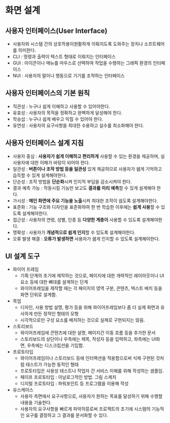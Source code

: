# 화면 설계
## 사용자 인터페이스(User Interface)
- 사용자와 시스템 간의 상호작용이원활하게 이뤄지도록 도와주는 장치나 소프트웨어를 의미한다.
- CLI : 멍령과 출력이 텍스트 형태로 이뤄지는 인터페이스
- GUI : 아이콘이나 메뉴를 마우스로 선택하여 작업을 수행하는 그래픽 환경의 인터페이스
- NUI : 사용자의 말이나 행동으로 기기를 조작하는 인터페이스

## 사용자 인터페이스의 기본 원칙
- 직관성 : 누구나 쉽게 이해하고 사용할 수 있어야한다.
- 유효성 : 사용자의 목적을 정확하고 완벽하게 달성해야 한다.
- 학승섭 : 누구나 쉽게 배우고 익힐 수 있어야 한다.
- 유연성 : 사용자의 요구사항을 최대한 수용하고 실수를 최소화해야 한다.

## 사용자 인터페이스 설계 지침
- 사용자 중심 : **사용자가 쉽게 이해하고 편리하게** 사용할 수 있는 환경을 제공하며, 실사용자에 대한 이해가 바탕이 되어야 한다.
- 일관성 : **버튼이나 조작 방법 등을 일관성** 있게 제공하므로 사용자가 쉡게 기억하고 습득할 수 있게 설계해야한다.
- 단순성 : 조작 방법을 **단순화**시켜 인지적 부담을 감소시켜야 한다.
- 결과 예측 가능 : 작동시킬 기능만 보고도 **결과를 미리 예측**할 수 있게 설계해야 한다.
- 가시성 : **메인 화면에 주요 기능을 노출**시켜 최대한 조작이 쉽도록 설계해야한다.
- 표준화 : 기능 구조와 디자인을 표준화하여 한 번 학습한 이후에는 **쉽게 사용**할 수 있도록 설계해야한다.
- 접근성 : 사용자의 연령, 성별, 인종 등 **다양한 계층이** 사용할 수 있도록 설계해야한다.
- 명확성 : 사용자가 **개념적으로 쉽게 인지**할 수 있도록 설계해야한다.
- 오류 발생 해결 : **오류가 발생하면** 사용자가 쉡게 인지할 수 있도록 설계해야한다.

## UI 설계 도구
- 와이어 프레임
    * 기획 단계의 초기에 제작하는 것으로, 페이지에 대한 개략적인 레이아웃이나 UI 요소 등에 대한 뼈대를 설계하는 단계
    * 와이어프레임을 제작할 때는 각 페이지의 영역 구분, 콘텐츠, 텍스트 배치 등을 화면 단위로 설계함.
- 목업
    * 디자인, 사용 방법 설명, 평가 등을 위해 와이어프레임보다 좀 더 실제 화면과 유사하게 만든 정적인 형태의 모형
    * 시각적으로만 구성 요소를 배치하는 것으로 실제로 구현되지는 않음.
- 스토리보드
    * 와이어프레임에 콘텐츠에 대한 설명, 페이지간 이동 흐름 등을 추가한 문서
    * 스토리보드의 상단이나 우측에는 제목, 작성자 등을 입력하고, 좌측에는 UI화면, 우측에는 디스크립션을 기입함.
- 프로토타입
    * 와이어프레임이나 스토리보드 등에 인터랙션을 적용함으로써 식제 구현된 것처럼 테스트가 가능한 동적인 형태
    * 프로토타입은 사용성 테스트나 작업자 간 서비스 이해를 위해 작성하는 샘플임.
    * 페이프 프로토타입 : 아날로그적인 방법. 그림 스케치
    * 디지털 프로토타입 : 파워포인트 등 프로그램을 이용해 작성
 - 유스케이스 
    * 사용자 측면에서 요구사항으로, 사용자가 원하는 목표를 달성하기 위해 수행할 내용을 기술한다.
    * 사용자의 요구사항을 빠르게 파악하믕로써 프로젝트의 초기에 시스템의 기능적인 요구를 결정하고 그 결과를 문서화할 수 있다.


